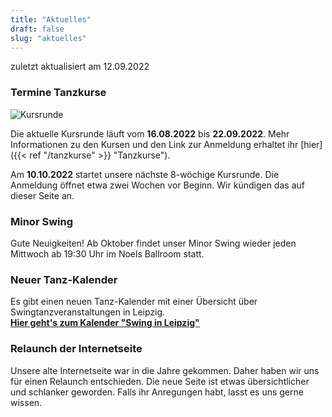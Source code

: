 ```yaml
---
title: "Aktuelles"
draft: false
slug: "aktuelles"
---
```


zuletzt aktualisiert am 12.09.2022

### Termine Tanzkurse

![Kursrunde](slider_kursrunde.jpg)

Die aktuelle Kursrunde läuft vom **16.08.2022** bis **22.09.2022**. Mehr Informationen zu den Kursen und den Link zur Anmeldung erhaltet ihr [hier]({{< ref "/tanzkurse" >}} "Tanzkurse").

Am **10.10.2022** startet unsere nächste 8-wöchige Kursrunde. Die Anmeldung öffnet etwa zwei Wochen vor Beginn. Wir kündigen das auf dieser Seite an.

### Minor Swing
Gute Neuigkeiten! Ab Oktober findet unser Minor Swing wieder jeden Mittwoch ab 19:30 Uhr im Noels Ballroom statt.

### Neuer Tanz-Kalender
Es gibt einen neuen Tanz-Kalender mit einer Übersicht über Swingtanzveranstaltungen in Leipzig.  
[**Hier geht's zum Kalender "Swing in Leipzig"**](https://kalender.digital/0c529f4b4448ea55b992)

### Relaunch der Internetseite
Unsere alte Internetseite war in die Jahre gekommen. Daher haben wir uns für einen Relaunch entschieden. Die neue Seite ist etwas übersichtlicher und schlanker geworden. Falls ihr Anregungen habt, lasst es uns gerne wissen.

